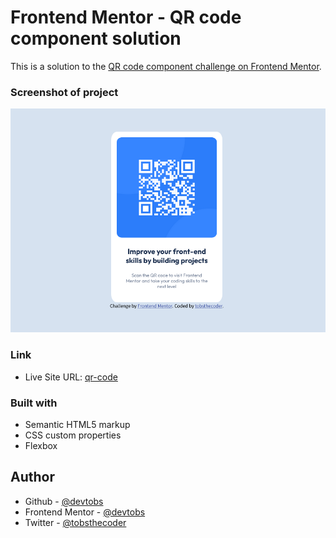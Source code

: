 # Frontend Mentor - QR code component solution

This is a solution to the [QR code component challenge on Frontend Mentor](https://www.frontendmentor.io/challenges/qr-code-component-iux_sIO_H).

### Screenshot of project

![QR-code pic](./images/screenshot.png)

### Link

- Live Site URL: [qr-code](https://devtobs.github.io/QR-code/)

### Built with

- Semantic HTML5 markup
- CSS custom properties
- Flexbox

## Author

- Github - [@devtobs](https://github.com/devtobs)
- Frontend Mentor - [@devtobs](https://www.frontendmentor.io/profile/@devtobs)
- Twitter - [@tobsthecoder](https://www.twitter.com/tobsthecoder)
